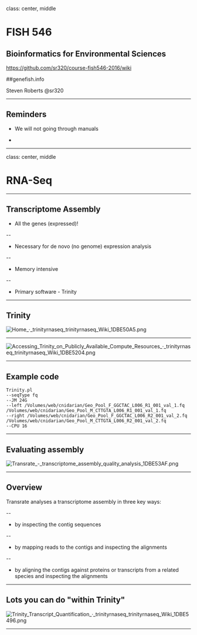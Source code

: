 class: center, middle

# FISH 546 
## Bioinformatics for Environmental Sciences

https://github.com/sr320/course-fish546-2016/wiki

##genefish.info

Steven Roberts
@sr320

---

## Reminders

- We will not going through manuals 

- 



---

class: center, middle


# RNA-Seq


---

## Transcriptome Assembly

- All the genes (expressed)!

--

- Necessary for de novo (no genome) expression analysis

--

- Memory intensive

--

- Primary software - Trinity


---

## Trinity

<img src="http://eagle.fish.washington.edu/cnidarian/skitch/Home_·_trinityrnaseq_trinityrnaseq_Wiki_1DBE50A5.png" alt="Home_·_trinityrnaseq_trinityrnaseq_Wiki_1DBE50A5.png"/>


---


<img src="http://eagle.fish.washington.edu/cnidarian/skitch/Accessing_Trinity_on_Publicly_Available_Compute_Resources_·_trinityrnaseq_trinityrnaseq_Wiki_1DBE5204.png" alt="Accessing_Trinity_on_Publicly_Available_Compute_Resources_·_trinityrnaseq_trinityrnaseq_Wiki_1DBE5204.png"/>

---

## Example code

```
Trinity.pl
--seqType fq
--JM 24G
--left /Volumes/web/cnidarian/Geo_Pool_F_GGCTAC_L006_R1_001_val_1.fq /Volumes/web/cnidarian/Geo_Pool_M_CTTGTA_L006_R1_001_val_1.fq
--right /Volumes/web/cnidarian/Geo_Pool_F_GGCTAC_L006_R2_001_val_2.fq /Volumes/web/cnidarian/Geo_Pool_M_CTTGTA_L006_R2_001_val_2.fq
--CPU 16
```

---

## Evaluating assembly

<img src="http://eagle.fish.washington.edu/cnidarian/skitch/Transrate_-_transcriptome_assembly_quality_analysis_1DBE53AF.png" alt="Transrate_-_transcriptome_assembly_quality_analysis_1DBE53AF.png"/>


---

## Overview

Transrate analyses a transcriptome assembly in three key ways:

--

- by inspecting the contig sequences

--

- by mapping reads to the contigs and inspecting the alignments

--

- by aligning the contigs against proteins or transcripts from a related species and inspecting the alignments

---

## Lots you can do "within Trinity"

<img src="http://eagle.fish.washington.edu/cnidarian/skitch/Trinity_Transcript_Quantification_·_trinityrnaseq_trinityrnaseq_Wiki_1DBE5496.png" alt="Trinity_Transcript_Quantification_·_trinityrnaseq_trinityrnaseq_Wiki_1DBE5496.png"/>


---




